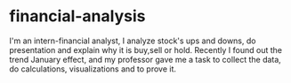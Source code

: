 # financial-analysis
I'm an intern-financial analyst, I analyze stock's ups and downs, do presentation and explain why it is buy,sell or hold.
Recently I found out the trend January effect, and my professor gave me a task to collect the data, do calculations, visualizations and to prove it.
